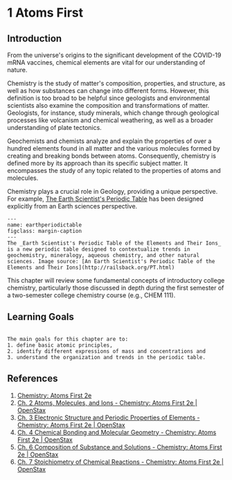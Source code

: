 

# 1 Atoms First
## Introduction 
  
From the universe's origins to the significant development of the COVID-19 mRNA vaccines, chemical elements are vital for our understanding of nature.
  
Chemistry is the study of matter's composition, properties, and structure, as well as how substances can change into different forms. However, this definition is too broad to be helpful since geologists and environmental scientists also examine the composition and transformations of matter. Geologists, for instance, study minerals, which change through geological processes like volcanism and chemical weathering, as well as a broader understanding of plate tectonics.
  
Geochemists and chemists analyze and explain the properties of over a hundred elements found in all matter and the various molecules formed by creating and breaking bonds between atoms. Consequently, chemistry is defined more by its approach than its specific subject matter. It encompasses the study of any topic related to the properties of atoms and molecules.
  
Chemistry plays a crucial role in Geology, providing a unique perspective. For example, [The Earth Scientist's Periodic Table](http://railsback.org/PT.html) has been designed explicitly from an Earth sciences perspective. 
  
```{figure} http://railsback.org/PT/815PeriodicTable48e023600.jpg
---
name: earthperiodictable
figclass: margin-caption
---
The _Earth Scientist's Periodic Table of the Elements and Their Ions_ is a new periodic table designed to contextualize trends in geochemistry, mineralogy, aqueous chemistry, and other natural sciences. Image source: [An Earth Scientist's Periodic Table of the Elements and Their Ions](http://railsback.org/PT.html)
```
  
This chapter will review some fundamental concepts of introductory college chemistry, particularly those discussed in depth during the first semester of a two-semester college chemistry course (e.g., CHEM 111).

## Learning Goals
  
```{admonition} Learning Goals
 
The main goals for this chapter are to: 
1. define basic atomic principles,
2. identify different expressions of mass and concentrations and
3. understand the organization and trends in the periodic table.
```

## References
1. [Chemistry: Atoms First 2e](https://openstax.org/books/chemistry-atoms-first-2e/pages/preface)
2. [Ch. 2 Atoms, Molecules, and Ions - Chemistry: Atoms First 2e | OpenStax](https://openstax.org/books/chemistry-atoms-first-2e/pages/2-introduction)
3. [Ch. 3 Electronic Structure and Periodic Properties of Elements - Chemistry: Atoms First 2e | OpenStax](https://openstax.org/books/chemistry-atoms-first-2e/pages/3-introduction)
4. [Ch. 4 Chemical Bonding and Molecular Geometry - Chemistry: Atoms First 2e | OpenStax](https://openstax.org/books/chemistry-atoms-first-2e/pages/4-introduction)
5. [Ch. 6 Composition of Substance and Solutions - Chemistry: Atoms First 2e | OpenStax](https://openstax.org/books/chemistry-atoms-first-2e/pages/6-introduction)
6. [Ch. 7 Stoichiometry of Chemical Reactions - Chemistry: Atoms First 2e | OpenStax](https://openstax.org/books/chemistry-atoms-first-2e/pages/7-introduction)
